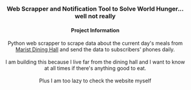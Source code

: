 
<h3 align="center">Web Scrapper and Notification Tool to Solve World Hunger... well not really</h3>  
 <h4 align="center">Project Information</h4>
 <p align="center">
   Python web scrapper to scrape data about the current day's meals from <a href =https://dineoncampus.com/marist>Marist Dining Hall</a> and send the data to subscribers' phones daily. 
   <br />
   <br />
   I am building this because I live far from the dining hall and I want to know at all times if there's anything good to eat.
   <br />
   <br />
   Plus I am too lazy to check the website myself 
 </p>
 
 <br />

